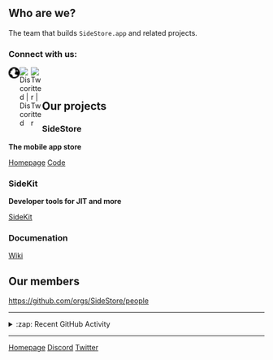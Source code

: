<!-- 
Docs: How to use GitHub README and actions to auto-generate embedded content.
https://github.com/anuraghazra/github-readme-stats
https://www.youtube.com/watch?v=n6d4KHSKqGk
https://github.com/rahuldkjain/github-profile-readme-generator
 -->

## Who are we?

The team that builds `SideStore.app` and related projects.

### Connect with us:

<!--
[![Website](https://img.shields.io/website?label=sidestore.io&style=for-the-badge&url=https://sidestore.io)](https://sidestore.io)
[![Twitter Follow](https://img.shields.io/twitter/follow/sidestore_io?color=1DA1F2&logo=twitter&style=for-the-badge)](https://twitter.com/intent/follow?original_referer=https%3A%2F%2Fgithub.com%2Fsidestore&screen_name=sidestore)
[![GitHub Followers](https://img.shields.io/github/followers/sidestore?style=for-the-badge)]()
[![GitHub Sponsors](https://img.shields.io/github/sponsors/sidestore?style=for-the-badge
)]() 
-->

[<img align="left" alt="sidestore.io" width="22px" src="https://raw.githubusercontent.com/iconic/open-iconic/master/svg/globe.svg" />][website]
[<img align="left" alt="Discord | Discord" width="22px" src="https://cdn.jsdelivr.net/npm/simple-icons@v3/icons/discord.svg" />][discord]
[<img align="left" alt="Twitter | Twitter" width="22px" src="https://cdn.jsdelivr.net/npm/simple-icons@v3/icons/twitter.svg" />][twitter]

<br />
<br />

## Our projects

### SideStore

__The mobile app store__

[Homepage][website]
[Code][git.sidestore]

### SideKit

__Developer tools for JIT and more__

[SideKit][git.sidekit]

### Documenation

[Wiki][wiki]

## Our members

https://github.com/orgs/SideStore/people

---

<details>
  <summary>:zap: Recent GitHub Activity</summary>

<!--START_SECTION:activity-->
1. 💪 Opened PR [#373](https://github.com/SideStore/SideStore/pull/373) in [SideStore/SideStore](https://github.com/SideStore/SideStore)
2. ❗️ Closed issue [#372](https://github.com/SideStore/SideStore/issues/372) in [SideStore/SideStore](https://github.com/SideStore/SideStore)
3. 🗣 Commented on [#372](https://github.com/SideStore/SideStore/issues/372) in [SideStore/SideStore](https://github.com/SideStore/SideStore)
4. 🗣 Commented on [#372](https://github.com/SideStore/SideStore/issues/372) in [SideStore/SideStore](https://github.com/SideStore/SideStore)
5. ❗️ Opened issue [#372](https://github.com/SideStore/SideStore/issues/372) in [SideStore/SideStore](https://github.com/SideStore/SideStore)
6. 🗣 Commented on [#344](https://github.com/SideStore/SideStore/issues/344) in [SideStore/SideStore](https://github.com/SideStore/SideStore)
7. 🎉 Merged PR [#2](https://github.com/SideStore/omnisette-server/pull/2) in [SideStore/omnisette-server](https://github.com/SideStore/omnisette-server)
8. 🗣 Commented on [#370](https://github.com/SideStore/SideStore/issues/370) in [SideStore/SideStore](https://github.com/SideStore/SideStore)
9. 🗣 Commented on [#370](https://github.com/SideStore/SideStore/issues/370) in [SideStore/SideStore](https://github.com/SideStore/SideStore)
10. 🗣 Commented on [#371](https://github.com/SideStore/SideStore/issues/371) in [SideStore/SideStore](https://github.com/SideStore/SideStore)
11. ❌ Closed PR [#371](https://github.com/SideStore/SideStore/pull/371) in [SideStore/SideStore](https://github.com/SideStore/SideStore)
12. 💪 Opened PR [#371](https://github.com/SideStore/SideStore/pull/371) in [SideStore/SideStore](https://github.com/SideStore/SideStore)
13. 🎉 Merged PR [#15](https://github.com/SideStore/SideServer-Windows/pull/15) in [SideStore/SideServer-Windows](https://github.com/SideStore/SideServer-Windows)
14. 🗣 Commented on [#370](https://github.com/SideStore/SideStore/issues/370) in [SideStore/SideStore](https://github.com/SideStore/SideStore)
15. 🗣 Commented on [#370](https://github.com/SideStore/SideStore/issues/370) in [SideStore/SideStore](https://github.com/SideStore/SideStore)
16. ❗️ Opened issue [#370](https://github.com/SideStore/SideStore/issues/370) in [SideStore/SideStore](https://github.com/SideStore/SideStore)
17. 🗣 Commented on [#2](https://github.com/SideStore/omnisette-server/issues/2) in [SideStore/omnisette-server](https://github.com/SideStore/omnisette-server)
18. 🗣 Commented on [#368](https://github.com/SideStore/SideStore/issues/368) in [SideStore/SideStore](https://github.com/SideStore/SideStore)
19. 🎉 Merged PR [#12](https://github.com/SideStore/SideStore-Docs/pull/12) in [SideStore/SideStore-Docs](https://github.com/SideStore/SideStore-Docs)
20. ❗️ Closed issue [#249](https://github.com/SideStore/SideStore/issues/249) in [SideStore/SideStore](https://github.com/SideStore/SideStore)
<!--END_SECTION:activity-->

</details>

---

[Homepage][patreon] [Discord][discord] [Twitter][twitter]

<!--
- [Patreon][patreon]
- [OpenCollective][opencollective]
- [YouTube][youtube]
-->

[website]: https://sidestore.io
[wiki]: https://wiki.sidestore.io
[twitter]: https://twitter.com/sidestore_io
[discord]: https://discord.gg/CacsuuzsBq
[youtube]: https://youtube.com/TODO
[patreon]: https://www.patreon.com/SideStore
[opencollective]: https://opencollective.com/TODO
[git.sidestore]: https://github.com/SideStore/SideStore/
[git.sidekit]: https://github.com/SideStore/SideKit

